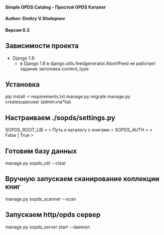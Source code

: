 #### Simple OPDS Catalog - Простой OPDS Каталог  
#### Author: Dmitry V.Shelepnev  
#### Версия 0.3


## Зависимости проекта
- Django 1.9 
    - в Django 1.8 в django.utils.feedgenerator.Atom1Feed не работает задание заголовка content_type

    
## Установка
pip install -r requirements.txt
manage.py migrate
manage.py createsuperuser (admin:ma*ka)

## Настраиваем ./sopds/settings.py
SOPDS_ROOT_LIB = < Путь к каталогу с книгами >
SOPDS_AUTH = < False | True >

## Готовим базу данных
manage.py sopds_util --clear

## Вручную запускаем сканирование коллекции книг
manage.py sopds_scanner --scan

## Запускаем http/opds сервер
manage.py sopds_server start --daemon

